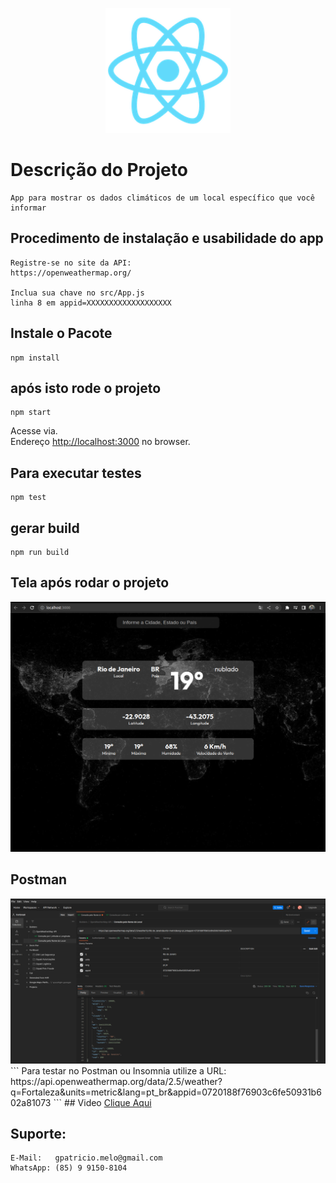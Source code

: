 <p align="center">
  <a href="https://reactjs.org/" target="blank"><img src="./public/logo192.png" width="200" alt="ReactJs" /></a>
</p>


# Descrição do Projeto
```
App para mostrar os dados climáticos de um local específico que você informar
```

## Procedimento de instalação e usabilidade do app
```
Registre-se no site da API:
https://openweathermap.org/

Inclua sua chave no src/App.js
linha 8 em appid=XXXXXXXXXXXXXXXXXXX
```

## Instale o Pacote 
```
npm install
```

## após isto rode o projeto
```
npm start
```

Acesse via.\
Endereço [http://localhost:3000](http://localhost:3000) no browser.

## Para executar testes
```
npm test
```

## gerar build
```
npm run build
```

## Tela após rodar o projeto
<img src="./src/assets/tela.png" alt="Tela do Projeto" /> 

## Postman
<img src="./src/assets/postman.png" alt="Postman" /> 
```
Para testar no Postman ou Insomnia utilize a URL:
https://api.openweathermap.org/data/2.5/weather?q=Fortaleza&units=metric&lang=pt_br&appid=0720188f76903c6fe50931b602a81073
```
## Video
<a href="https://youtu.be/bwoMW1he3Vk" target="_blank">Clique Aqui</a>

## Suporte:
``` 
E-Mail:   gpatricio.melo@gmail.com 
WhatsApp: (85) 9 9150-8104
```
